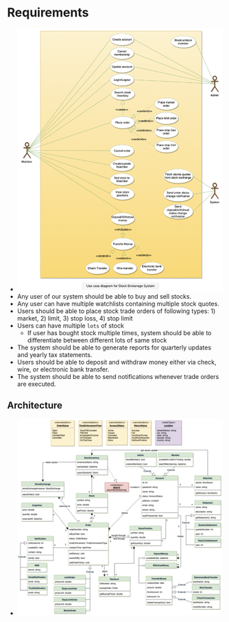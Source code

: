 # Requirements

* ![Usecase Diagram](images/20210815_231823.png)
* Any user of our system should be able to buy and sell stocks.
* Any user can have multiple watchlists containing multiple stock quotes.
* Users should be able to place stock trade orders of following types: 1) market, 2) limit, 3) stop loss, 4) stop limit
* Users can have multiple `lots` of stock
  * If user has bought stock multiple times, system should be able to differentiate between different lots of same stock
* The system should be able to generate reports for quarterly updates and yearly tax statements.
* Users should be able to deposit and withdraw money either via check, wire, or electronic bank transfer.
* The system should be able to send notifications whenever trade orders are executed.

## Architecture

* ![Class Diagram](images/20210815_231915.png)
